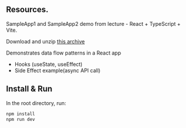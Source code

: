 
## Resources.

SampleApp1 and SampleApp2 demo from lecture - React + TypeScript + Vite.

Download and unzip [this archive][code]

Demonstrates data flow patterns in a React app

+ Hooks (useState, useEffect) 
+ Side Effect example(async API call)

## Install & Run

In the root directory, run:

```bash
npm install
npm run dev
```




[code]: ./archives/archive.zip